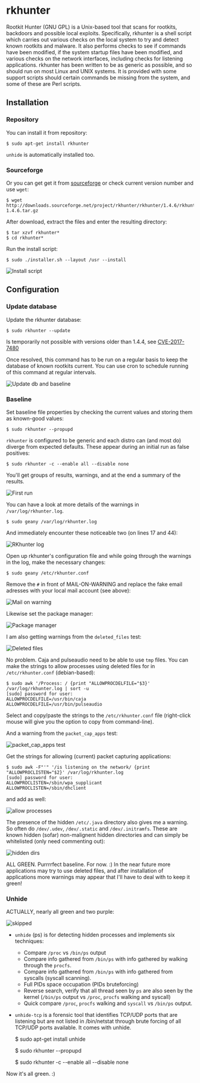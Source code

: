 # rkhunter
Rootkit Hunter (GNU GPL) is a Unix-based tool that scans for rootkits, backdoors and possible local exploits. Specifically, rkhunter is a shell script which carries out various checks on the local system to try and detect known rootkits and malware. It also performs checks to see if commands have been modified, if the system startup files have been modified, and various checks on the network interfaces, including checks for listening applications. rkhunter has been written to be as generic as possible, and so should run on most Linux and UNIX systems. It is provided with some support scripts should certain commands be missing from the system, and some of these are Perl scripts. 

## Installation

### Repository
You can install it from repository:
    
    $ sudo apt-get install rkhunter

`unhide` is automatically installed too.

### Sourceforge
Or you can get get it from [sourceforge](http://sourceforge.net/projects/rkhunter/sourceforge) or check current version number and use `wget`:

    $ wget http://downloads.sourceforge.net/project/rkhunter/rkhunter/1.4.6/rkhunter-1.4.6.tar.gz

After download, extract the files and enter the resulting directory:

    $ tar xzvf rkhunter*
    $ cd rkhunter*

Run the install script:

    $ sudo ./installer.sh --layout /usr --install

![Install script](../../assets/images/rkhunter-running-install-script.png)

## Configuration

### Update database

Update the rkhunter database:

    $ sudo rkhunter --update

Is temporarily not possible with versions older than 1.4.4, see [CVE-2017-7480](https://security-tracker.debian.org/tracker/CVE-2017-7480)

Once resolved, this command has to be run on a regular basis to keep the database of known rootkits current. You can use cron to schedule running of this command at regular intervals. 

![Update db and baseline](../../assets/images/update-rkhunter-db-and-baseline.png)

### Baseline

Set baseline file properties by checking the current values and storing them as known-good values:

    $ sudo rkhunter --propupd

`rkhunter` is configured to be generic and each distro can (and most do) diverge from expected defaults. These appear during an initial run as false positives:

    $ sudo rkhunter -c --enable all --disable none

You'll get groups of results, warnings, and at the end a summary of the results. 

![First run](../../assets/images/rkhunter-first-run.png)

You can have a look at more details of the warnings in `/var/log/rkhunter.log`.

    $ sudo geany /var/log/rkhunter.log

And immediately encounter these noticeable two (on lines 17 and 44): 

![RKhunter log](../../assets/images/rkhunter-log.png)


Open up rkhunter's configuration file and while going through the warnings in the log, make the necessary changes:

    $ sudo geany /etc/rkhunter.conf

Remove the `#` in front of MAIL-ON-WARNING and replace the fake email adresses with your local mail account (see above): 

![Mail on warning](../../assets/images/mail-on-warning.png)

Likewise set the package manager: 

![Package manager](../../assets/images/package-manager-set.png)

I am also getting warnings from the `deleted_files` test: 

![Deleted files](../../assets/images/deleted-files-test.png)

No problem. Caja and pulseaudio need to be able to use `tmp` files. You can make the strings to allow processes using deleted files for in `/etc/rkhunter.conf` (debian-based):

    $ sudo awk '/Process: / {print "ALLOWPROCDELFILE="$3}' /var/log/rkhunter.log | sort -u
    [sudo] password for user:
    ALLOWPROCDELFILE=/usr/bin/caja
    ALLOWPROCDELFILE=/usr/bin/pulseaudio

Select and copy/paste the strings to the `/etc/rkhunter.conf` file (right-click mouse will give you the option to copy from command-line).

And a warning from the `packet_cap_apps` test: 

![packet_cap_apps test](../../assets/images/packet-cap-apps-test.png)


Get the strings for allowing (current) packet capturing applications:

    $ sudo awk -F"'" '/is listening on the network/ {print "ALLOWPROCLISTEN="$2}' /var/log/rkhunter.log
    [sudo] password for user: 
    ALLOWPROCLISTEN=/sbin/wpa_supplicant
    ALLOWPROCLISTEN=/sbin/dhclient

and add as well: 

![allow processes](../../assets/images/allow-processes.png)

The presence of the hidden `/etc/.java` directory also gives me a warning. So often do `/dev/.udev`, `/dev/.static` and `/dev/.initramfs`. These are known hidden (sofar) non-malignent hidden directories and can simply be whitelisted (only need commenting out):

![hidden dirs](../../assets/images/java-hidden-dir.png)


ALL GREEN. Purrrrfect baseline. For now. :) In the near future more applications may try to use deleted files, and after installation of applications more warnings may appear that I'll have to deal with to keep it green! 

### Unhide
ACTUALLY, nearly all green and two purple: 

![skipped](../../assets/images/hidden-processes-skipped.png)

* `unhide` (ps) is for detecting hidden processes and implements six techniques:
  * Compare `/proc` vs `/bin/ps` output
  * Compare info gathered from `/bin/ps` with info gathered by walking through the `procfs`.
  * Compare info gathered from `/bin/ps` with info gathered from syscalls (syscall scanning).
  * Full PIDs space occupation (PIDs bruteforcing)
  * Reverse search, verify that all thread seen by `ps` are also seen by the kernel (`/bin/ps` output vs `/proc`, `procfs` walking and syscall)
  * Quick compare `/proc`, `procfs` walking and `syscall` vs `/bin/ps` output.
* `unhide-tcp` is a forensic tool that identifies TCP/UDP ports that are listening but are not listed in /bin/netstat through brute forcing of all TCP/UDP ports available. It comes with unhide.

    $ sudo apt-get install unhide

    $ sudo rkhunter --propupd

    $ sudo rkhunter -c --enable all --disable none

Now it's all green. :) 

